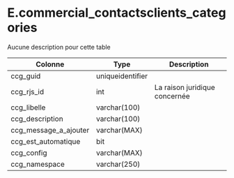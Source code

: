 # E.commercial_contactsclients_categories

Aucune description pour cette table

Colonne|Type|Description
---|---|---
ccg_guid|uniqueidentifier|
ccg_rjs_id|int|La raison juridique concernée 
ccg_libelle|varchar(100)|
ccg_description|varchar(100)|
ccg_message_a_ajouter|varchar(MAX)|
ccg_est_automatique|bit|
ccg_config|varchar(MAX)|
ccg_namespace|varchar(250)|
